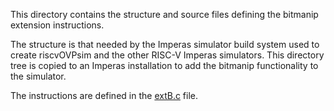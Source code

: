 This directory contains the structure and source files defining the bitmanip extension instructions. 

The structure is that needed by the Imperas simulator build system used to create riscvOVPsim and the other RISC-V Imperas simulators. This directory tree is copied to an Imperas installation to add the bitmanip functionality to the simulator.

The instructions are defined in the [extB.c](ImperasLib/source/riscv.ovpworld.org/intercept/extB/1.0/model/extB.c) file.


